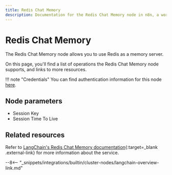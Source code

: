 ```yaml
---
title: Redis Chat Memory
description: Documentation for the Redis Chat Memory node in n8n, a workflow automation platform. Includes details of operations and configuration, and links to examples and credentials information.
---
```


# Redis Chat Memory

The Redis Chat Memory node allows you to use Redis as a memory server.

On this page, you'll find a list of operations the Redis Chat Memory node supports, and links to more resources.

!!! note "Credentials"
    You can find authentication information for this node [here](/integrations/builtin/credentials/redis/).

<!--
!!! note "Examples and templates"
	For usage examples and templates to help you get started, refer to n8n's [LangChain integrations](https://n8n.io/integrations/langchain/){:target=_blank .external-link} page.
-->
	
## Node parameters

* Session Key
* Session Time To Live

## Related resources

<!--
View [example workflows and related content](https://n8n.io/integrations/langchain/){:target=_blank .external-link} on n8n's website.
-->

Refer to [LangChain's Redis Chat Memory documentation](https://js.langchain.com/docs/modules/memory/integrations/redis){:target=_blank .external-link} for more information about the service.

--8<-- "_snippets/integrations/builtin/cluster-nodes/langchain-overview-link.md"
